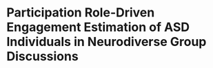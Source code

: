 # Participation Role-Driven Engagement Estimation of ASD Individuals in Neurodiverse Group Discussions

